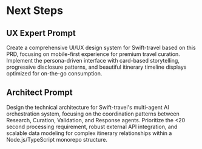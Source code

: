 # Next Steps

## UX Expert Prompt
Create a comprehensive UI/UX design system for Swift-travel based on this PRD, focusing on mobile-first experience for premium travel curation. Implement the persona-driven interface with card-based storytelling, progressive disclosure patterns, and beautiful itinerary timeline displays optimized for on-the-go consumption.

## Architect Prompt  
Design the technical architecture for Swift-travel's multi-agent AI orchestration system, focusing on the coordination patterns between Research, Curation, Validation, and Response agents. Prioritize the <20 second processing requirement, robust external API integration, and scalable data modeling for complex itinerary relationships within a Node.js/TypeScript monorepo structure.